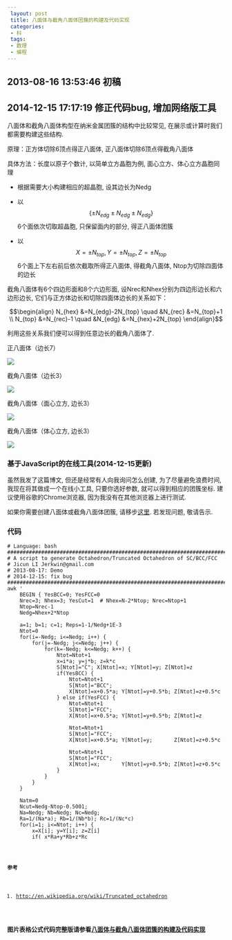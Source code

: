 ```yaml
---
 layout: post
 title: 八面体与截角八面体团簇的构建及代码实现
 categories: 
 - 科
 tags:
 - 数理
 - 编程
---
```


## 2013-08-16 13:53:46 初稿

## 2014-12-15 17:17:19 修正代码bug, 增加网络版工具

八面体和截角八面体构型在纳米金属团簇的结构中比较常见, 在展示或计算时我们都需要构建这些结构.

原理：正方体切除6顶点得正八面体, 正八面体切除6顶点得截角八面体

具体方法：长度以原子个数计, 以简单立方晶胞为例, 面心立方、体心立方晶胞同理

- 根据需要大小构建相应的超晶胞, 设其边长为Nedg

- 以 $$\{\pm N_{edg} \pm N_{edg} \pm N_{edg}\}$$ 6个面依次切取超晶胞, 只保留面内的部分, 得正八面体团簇

- 以 $$X=\pm N_{top}, Y=\pm N_{top}, Z=\pm N_{top}$$ 6个面上下左右前后依次截取所得正八面体, 得截角八面体, Ntop为切除四面体的边长

截角八面体有6个四边形面和8个六边形面, 设Nrec和Nhex分别为四边形边长和六边形边长, 它们与正方体边长和切除四面体边长的关系如下：

$$\begin{align}
N_{hex} &=N_{edg}-2N_{top} \quad &N_{rec} &=N_{top}+1 \\
N_{top} &=N_{rec}-1 \quad &N_{edg} &=N_{hex}+2N_{top}
\end{align}$$

利用这些关系我们便可以得到任意边长的截角八面体了.

正八面体（边长7）

![](/pic/2013-08-16-八面体与截角八面体团簇_Oct.png)

截角八面体（边长3）

![](/pic/2013-08-16-八面体与截角八面体团簇_OctTruncSC.png)

截角八面体（面心立方, 边长3）

![](/pic/2013-08-16-八面体与截角八面体团簇_OctTrunc_FCC.png)

截角八面体（体心立方, 边长3）

![](/pic/2013-08-16-八面体与截角八面体团簇_OctTrunc_BCC.png)

### 基于JavaScript的在线工具(2014-12-15更新)

虽然我发了这篇博文, 但还是经常有人向我询问怎么创建, 为了尽量避免浪费时间, 我现在将其做成一个在线小工具, 只要你选好参数,
就可以得到相应的团簇坐标. 建议使用谷歌的Chrome浏览器, 因为我没有在其他浏览器上进行测试.

如果你需要创建八面体或截角八面体团簇, 请移步[这里](http://jerkwin.github.io/2014/12/15/%E5%85%AB%E9%9D%A2%E4%BD%93%E4%B8%8E%E6%88%AA%E8%A7%92%E5%85%AB%E9%9D%A2%E4%BD%93%E5%9B%A2%E7%B0%87%E5%9C%A8%E7%BA%BF%E5%88%9B%E5%BB%BA%E5%B7%A5%E5%85%B7/). 若发现问题, 敬请告示.

### 代码

<pre class="line-numbers" data-start="0"><code class="language-bash"># Language: bash
################################################################################
# A script to generate Octahedron/Truncated Octahedron of SC/BCC/FCC
# Jicun LI Jerkwin@gmail.com
# 2013-08-17: Demo
# 2014-12-15: fix bug
################################################################################
awk '
	BEGIN { YesBCC=0; YesFCC=0
	Nrec=3; Nhex=3; YesCut=1  # Nhex=N-2*Ntop; Nrec=Ntop+1
	Ntop=Nrec-1
	Nedg=Nhex+2*Ntop

	a=1; b=1; c=1; Reps=1-1/Nedg+1E-3
	Ntot=0
	for(i=-Nedg; i<=Nedg; i++) {
		for(j=-Nedg; j<=Nedg; j++) {
			for(k=-Nedg; k<=Nedg; k++) {
				Ntot=Ntot+1
				x=i*a; y=j*b; z=k*c
				S[Ntot]="C"; X[Ntot]=x; Y[Ntot]=y; Z[Ntot]=z
				if(YesBCC) {
					Ntot=Ntot+1
					S[Ntot]="BCC";
					X[Ntot]=x+0.5*a; Y[Ntot]=y+0.5*b; Z[Ntot]=z+0.5*c
				} else if(YesFCC) {
					Ntot=Ntot+1
					S[Ntot]="FCC";
					X[Ntot]=x+0.5*a; Y[Ntot]=y+0.5*b; Z[Ntot]=z

					Ntot=Ntot+1
					S[Ntot]="FCC";
					X[Ntot]=x+0.5*a; Y[Ntot]=y;       Z[Ntot]=z+0.5*c

					Ntot=Ntot+1
					S[Ntot]="FCC";
					X[Ntot]=x;       Y[Ntot]=y+0.5*b; Z[Ntot]=z+0.5*c
				}
			}
		}
	}

	Natm=0
	Ncut=Nedg-Ntop-0.5001;
	Na=Nedg; Nb=Nedg; Nc=Nedg;
	Ra=1/(Na*a); Rb=1/(Nb*b); Rc=1/(Nc*c)
	for(i=1; i<=Ntot; i++) {
		x=X[i]; y=Y[i]; z=Z[i]
		if( x*Ra+y*Rb+z*Rc<Reps &&  x*Ra-y*Rb+z*Rc<Reps \
		&& -x*Ra+y*Rb+z*Rc<Reps && -x*Ra-y*Rb+z*Rc<Reps \
		&&  x*Ra+y*Rb-z*Rc<Reps &&  x*Ra-y*Rb-z*Rc<Reps \
		&& -x*Ra+y*Rb-z*Rc<Reps && -x*Ra-y*Rb-z*Rc<Reps ) {
			if(YesCut) {
				if(-Ncut*a<x && x<Ncut*a && -Ncut*b<y && y<Ncut*b && -Ncut*c<z && z<Ncut*c) {
					Natm=Natm+1; YesIn[i]=1
				}
			} else {
				Natm=Natm+1; YesIn[i]=1
			}
		}
	}

	print Natm
	print "BCC= " YesBCC, "FCC= " YesFCC, "Nhex= " Nhex, "Nrec= " Nrec
	for(i=1; i<=Ntot; i++) {
		if(YesIn[i]) printf "%5s %8.3f %8.3f %8.3f\n", S[i], X[i], Y[i], Z[i]
	}
} '
</code></pre>

**参考**

1. <http://en.wikipedia.org/wiki/Truncated_octahedron>


### 图片表格公式代码完整版请参看[八面体与截角八面体团簇的构建及代码实现](http://jerkwin.github.io/2013/08/16/八面体与截角八面体团簇的构建及代码实现)
